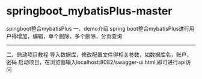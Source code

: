 # springboot_mybatisPlus-master
spingboot整合mybatisPlus
一、demo介绍
  spring boot整合mybatisPlus进行用户得增加，编辑，单个删除，多个删除，分页查询


-------------------------------
二、启动项目教程
  导入数据库，修改配置文件得相关参数，如数据库名，账户，密码
  启动项目，在浏览器输入localhost:8082/swagger-ui.html,即可进行api访问
